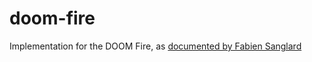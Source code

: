 # doom-fire
Implementation for the DOOM Fire, as [documented by Fabien Sanglard](http://fabiensanglard.net/doom_fire_psx/)
